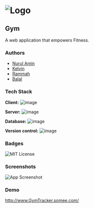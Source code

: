 # ![Logo](https://cdn-icons-png.flaticon.com/512/69/69840.png)

## Gym
A web application that empowers Fitness.

### Authors
- [Nurul Amin](https://www.github.com/NurulAmin7990)
- [Kelvin](https://www.github.com/kelvin789)
- [Rammah](https://www.github.com/rammahkarpous)
- [Balal](https://www.github.com/Balalmughal)
  
### Tech Stack
**Client:** ![image](https://img.shields.io/badge/next.js-000000?style=for-the-badge&logo=nextdotjs&logoColor=white)

**Server:** ![image](https://img.shields.io/badge/.NET-512BD4?style=for-the-badge&logo=dotnet&logoColor=white)

**Database:** ![image](https://img.shields.io/badge/MySQL-00000F?style=for-the-badge&logo=mysql&logoColor=white)

**Version control:** ![image](https://img.shields.io/badge/GitHub-100000?style=for-the-badge&logo=github&logoColor=white)

### Badges
![MIT License](https://img.shields.io/apm/l/atomic-design-ui.svg?)

### Screenshots
![App Screenshot](https://via.placeholder.com/468x300?text=App+Screenshot+Here)

### Demo
<http://www.GymTracker.somee.com/>
